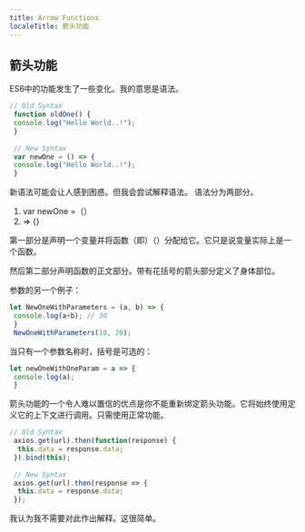 ```yaml
---
title: Arrow Functions
localeTitle: 箭头功能
---
```

## 箭头功能

ES6中的功能发生了一些变化。我的意思是语法。

```javascript
// Old Syntax 
 function oldOne() { 
 console.log("Hello World..!"); 
 } 
 
 // New Syntax 
 var newOne = () => { 
 console.log("Hello World..!"); 
 } 
```

新语法可能会让人感到困惑。但我会尝试解释语法。 语法分为两部分。

1.  var newOne =（）
2.  \=> {}

第一部分是声明一个变量并将函数（即）（）分配给它。它只是说变量实际上是一个函数。

然后第二部分声明函数的正文部分。带有花括号的箭头部分定义了身体部位。

参数的另一个例子：

```javascript
let NewOneWithParameters = (a, b) => { 
 console.log(a+b); // 30 
 } 
 NewOneWithParameters(10, 20); 
```

当只有一个参数名称时，括号是可选的：

```javascript
let newOneWithOneParam = a => { 
 console.log(a); 
 } 
```

箭头功能的一个令人难以置信的优点是你不能重新绑定箭头功能。它将始终使用定义它的上下文进行调用。只需使用正常功能。

```javascript
// Old Syntax 
 axios.get(url).then(function(response) { 
  this.data = response.data; 
 }).bind(this); 
 
 // New Syntax 
 axios.get(url).then(response => { 
  this.data = response.data; 
 }); 
```

我认为我不需要对此作出解释。这很简单。